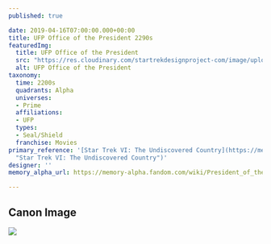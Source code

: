 ```yaml
---
published: true

date: 2019-04-16T07:00:00.000+00:00
title: UFP Office of the President 2290s
featuredImg:
  title: UFP Office of the President
  src: "https://res.cloudinary.com/startrekdesignproject-com/image/upload/v1555448529/UFPOfficeOfThePresident2290s.png"
  alt: UFP Office of the President
taxonomy:
  time: 2200s
  quadrants: Alpha
  universes:
  - Prime
  affiliations:
  - UFP
  types:
  - Seal/Shield
  franchise: Movies
primary_reference: '[Star Trek VI: The Undiscovered Country](https://memory-alpha.fandom.com/wiki/Star_Trek_VI:_The_Undiscovered_Country
  "Star Trek VI: The Undiscovered Country")'
designer: ''
memory_alpha_url: https://memory-alpha.fandom.com/wiki/President_of_the_United_Federation_of_Planets

---
```

## Canon Image

![](https://res.cloudinary.com/startrekdesignproject-com/image/upload/v1555448481/UFPOfficeOfThePresident2290s1.jpg)